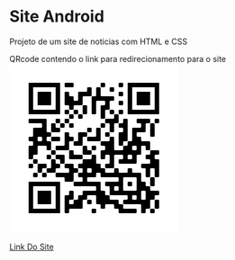 # Site Android

 Projeto de um site de noticias com HTML e CSS

QRcode contendo o link para redirecionamento para o site
<img src="images/frame.png" alt="QRCode">

<a href="https://dihreis.github.io/ProjetoAndroid/">Link Do Site</a>
